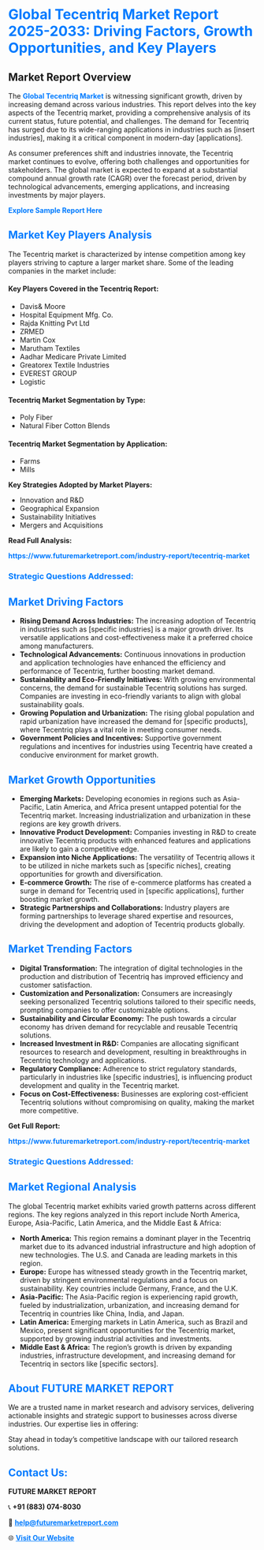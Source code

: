 <h1 style="color: #007BFF;">Global Tecentriq Market Report 2025-2033: Driving Factors, Growth Opportunities, and Key Players</h1>

<section id="overview">
<h2>Market Report Overview</h2>
<p>The <a href="https://www.futuremarketreport.com/industry-report/tecentriq-market" style="color: #007BFF; text-decoration: none;"><strong>Global Tecentriq Market</strong></a> is witnessing significant growth, driven by increasing demand across various industries. This report delves into the key aspects of the Tecentriq market, providing a comprehensive analysis of its current status, future potential, and challenges. The demand for Tecentriq has surged due to its wide-ranging applications in industries such as [insert industries], making it a critical component in modern-day [applications].</p>
<p>As consumer preferences shift and industries innovate, the Tecentriq market continues to evolve, offering both challenges and opportunities for stakeholders. The global market is expected to expand at a substantial compound annual growth rate (CAGR) over the forecast period, driven by technological advancements, emerging applications, and increasing investments by major players.</p>
</section>

<section id="overview">
<p><a href="https://www.futuremarketreport.com/request-sample/reportId=35121" style="color: #007BFF; text-decoration: none;"><strong>Explore Sample Report Here</strong></a></p>
</section>

<section id="key-players">
<h2 style="color: #007BFF;">Market Key Players Analysis</h2>
<p>The Tecentriq market is characterized by intense competition among key players striving to capture a larger market share. Some of the leading companies in the market include:</p>
<h4>Key Players Covered in the Tecentriq Report:</h4>
<ul><li>Davis&amp; Moore</li><li>Hospital Equipment Mfg. Co.</li><li>Rajda Knitting Pvt Ltd</li><li>ZRMED</li><li>Martin Cox</li><li>Marutham Textiles</li><li>Aadhar Medicare Private Limited</li><li>Greatorex Textile Industries</li><li>EVEREST GROUP</li><li>Logistic</li></ul>
<h4>Tecentriq Market Segmentation by Type:</h4>
<ul><li>Poly Fiber</li><li>Natural Fiber Cotton Blends</li></ul>

<h4>Tecentriq Market Segmentation by Application:</h4>
<ul><li>Farms</li><li>Mills</li></ul>
<p><strong>Key Strategies Adopted by Market Players:</strong></p>
<ul>
<li>Innovation and R&D</li>
<li>Geographical Expansion</li>
<li>Sustainability Initiatives</li>
<li>Mergers and Acquisitions</li>
</ul>
</section>

<section>
<p><strong>Read Full Analysis: </strong></p><a href="https://www.futuremarketreport.com/industry-report/tecentriq-market" style="color: #007BFF; text-decoration: none;"><strong>https://www.futuremarketreport.com/industry-report/tecentriq-market</strong></a>
<h3 style="color: #007BFF;">Strategic Questions Addressed:</h3>
</section>

<section id="driving-factors">
<h2 style="color: #007BFF;">Market Driving Factors</h2>
<ul>
<li><strong>Rising Demand Across Industries:</strong> The increasing adoption of Tecentriq in industries such as [specific industries] is a major growth driver. Its versatile applications and cost-effectiveness make it a preferred choice among manufacturers.</li>
<li><strong>Technological Advancements:</strong> Continuous innovations in production and application technologies have enhanced the efficiency and performance of Tecentriq, further boosting market demand.</li>
<li><strong>Sustainability and Eco-Friendly Initiatives:</strong> With growing environmental concerns, the demand for sustainable Tecentriq solutions has surged. Companies are investing in eco-friendly variants to align with global sustainability goals.</li>
<li><strong>Growing Population and Urbanization:</strong> The rising global population and rapid urbanization have increased the demand for [specific products], where Tecentriq plays a vital role in meeting consumer needs.</li>
<li><strong>Government Policies and Incentives:</strong> Supportive government regulations and incentives for industries using Tecentriq have created a conducive environment for market growth.</li>
</ul>
</section>

<section id="growth-opportunities">
<h2 style="color: #007BFF;">Market Growth Opportunities</h2>
<ul>
<li><strong>Emerging Markets:</strong> Developing economies in regions such as Asia-Pacific, Latin America, and Africa present untapped potential for the Tecentriq market. Increasing industrialization and urbanization in these regions are key growth drivers.</li>
<li><strong>Innovative Product Development:</strong> Companies investing in R&D to create innovative Tecentriq products with enhanced features and applications are likely to gain a competitive edge.</li>
<li><strong>Expansion into Niche Applications:</strong> The versatility of Tecentriq allows it to be utilized in niche markets such as [specific niches], creating opportunities for growth and diversification.</li>
<li><strong>E-commerce Growth:</strong> The rise of e-commerce platforms has created a surge in demand for Tecentriq used in [specific applications], further boosting market growth.</li>
<li><strong>Strategic Partnerships and Collaborations:</strong> Industry players are forming partnerships to leverage shared expertise and resources, driving the development and adoption of Tecentriq products globally.</li>
</ul>
</section>

<section id="trending-factors">
<h2 style="color: #007BFF;">Market Trending Factors</h2>
<ul>
<li><strong>Digital Transformation:</strong> The integration of digital technologies in the production and distribution of Tecentriq has improved efficiency and customer satisfaction.</li>
<li><strong>Customization and Personalization:</strong> Consumers are increasingly seeking personalized Tecentriq solutions tailored to their specific needs, prompting companies to offer customizable options.</li>
<li><strong>Sustainability and Circular Economy:</strong> The push towards a circular economy has driven demand for recyclable and reusable Tecentriq solutions.</li>
<li><strong>Increased Investment in R&D:</strong> Companies are allocating significant resources to research and development, resulting in breakthroughs in Tecentriq technology and applications.</li>
<li><strong>Regulatory Compliance:</strong> Adherence to strict regulatory standards, particularly in industries like [specific industries], is influencing product development and quality in the Tecentriq market.</li>
<li><strong>Focus on Cost-Effectiveness:</strong> Businesses are exploring cost-efficient Tecentriq solutions without compromising on quality, making the market more competitive.</li>
</ul>
</section>

<section>
<p><strong>Get Full Report: </strong></p><a href="https://www.futuremarketreport.com/industry-report/tecentriq-market" style="color: #007BFF; text-decoration: none;"><strong>https://www.futuremarketreport.com/industry-report/tecentriq-market</strong></a>
<h3 style="color: #007BFF;">Strategic Questions Addressed:</h3>
</section>


<section id="regional-analysis">
<h2 style="color: #007BFF;">Market Regional Analysis</h2>
<p>The global Tecentriq market exhibits varied growth patterns across different regions. The key regions analyzed in this report include North America, Europe, Asia-Pacific, Latin America, and the Middle East & Africa:</p>
<ul>
<li><strong>North America:</strong> This region remains a dominant player in the Tecentriq market due to its advanced industrial infrastructure and high adoption of new technologies. The U.S. and Canada are leading markets in this region.</li>
<li><strong>Europe:</strong> Europe has witnessed steady growth in the Tecentriq market, driven by stringent environmental regulations and a focus on sustainability. Key countries include Germany, France, and the U.K.</li>
<li><strong>Asia-Pacific:</strong> The Asia-Pacific region is experiencing rapid growth, fueled by industrialization, urbanization, and increasing demand for Tecentriq in countries like China, India, and Japan.</li>
<li><strong>Latin America:</strong> Emerging markets in Latin America, such as Brazil and Mexico, present significant opportunities for the Tecentriq market, supported by growing industrial activities and investments.</li>
<li><strong>Middle East & Africa:</strong> The region’s growth is driven by expanding industries, infrastructure development, and increasing demand for Tecentriq in sectors like [specific sectors].</li>
</ul>
</section>

<footer>
<h2 style="color: #007BFF;">About FUTURE MARKET REPORT</h2>
<p>We are a trusted name in market research and advisory services, delivering actionable insights and strategic support to businesses across diverse industries. Our expertise lies in offering:</p>

<p>Stay ahead in today’s competitive landscape with our tailored research solutions.</p>

<h2 style="color: #007BFF;">Contact Us:</h2>
<p><strong>FUTURE MARKET REPORT</strong></p>
<p>📞 <strong>+91 (883) 074-8030</strong></p>
<p>📧 <strong><a href="mailto:help@futuremarketreport.com" style="color: #007BFF;">help@futuremarketreport.com</a></strong></p>
<p>🌐 <strong><a href="https://www.futuremarketreport.com/" style="color: #007BFF;">Visit Our Website</a></strong></p>
</footer>